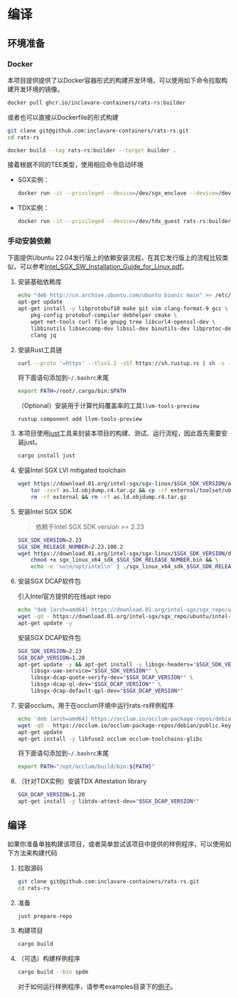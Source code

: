 
# 编译

## 环境准备

### Docker

本项目提供提供了以Docker容器形式的构建开发环境，可以使用如下命令拉取构建开发环境的镜像。

```sh
docker pull ghcr.io/inclavare-containers/rats-rs:builder
```

或者也可以直接以Dockerfile的形式构建

```sh
git clone git@github.com:inclavare-containers/rats-rs.git
cd rats-rs

docker build --tag rats-rs:builder --target builder .
```

接着根据不同的TEE类型，使用相应命令启动环境

- SGX实例：

    ```sh
    docker run -it --privileged --device=/dev/sgx_enclave --device=/dev/sgx_provision rats-rs:builder bash
    ```

- TDX实例：

    ```sh
    docker run -it --privileged --device=/dev/tdx_guest rats-rs:builder bash
    ```

### 手动安装依赖

下面提供Ubuntu 22.04发行版上的依赖安装流程，在其它发行版上的流程比较类似，可以参考[Intel_SGX_SW_Installation_Guide_for_Linux.pdf](https://download.01.org/intel-sgx/latest/dcap-latest/linux/docs/Intel_SGX_SW_Installation_Guide_for_Linux.pdf)。

1. 安装基础依赖库

    ```sh
    echo "deb http://cn.archive.ubuntu.com/ubuntu bionic main" >> /etc/apt/sources.list
    apt-get update
    apt-get install -y libprotobuf10 make git vim clang-format-9 gcc \
        pkg-config protobuf-compiler debhelper cmake \
        wget net-tools curl file gnupg tree libcurl4-openssl-dev \
        libbinutils libseccomp-dev libssl-dev binutils-dev libprotoc-dev \
        clang jq
    ```

2. 安装Rust工具链

    ```sh
    curl --proto '=https' --tlsv1.2 -sSf https://sh.rustup.rs | sh -s -- -y --no-modify-path
    ```
    将下面语句添加到`~/.bashrc`末尾
    ```sh
    export PATH=/root/.cargo/bin:$PATH
    ```

    （Optional）安装用于计算代码覆盖率的工具`llvm-tools-preview`
    ```
    rustup component add llvm-tools-preview
    ```

3. 本项目使用[just](https://github.com/casey/just/)工具来封装本项目的构建、测试、运行流程，因此首先需要安装just。

    ```sh
    cargo install just
    ```
4. 安装Intel SGX LVI mitigated toolchain

    ```sh
    wget https://download.01.org/intel-sgx/sgx-linux/$SGX_SDK_VERSION/as.ld.objdump.r4.tar.gz && \
        tar -zxvf as.ld.objdump.r4.tar.gz && cp -rf external/toolset/ubuntu20.04/* /usr/local/bin/ && \
        rm -rf external && rm -rf as.ld.objdump.r4.tar.gz
    ```

5. 安装Intel SGX SDK

    > 依赖于Intel SGX SDK version >= 2.23

    ```sh
    SGX_SDK_VERSION=2.23
    SGX_SDK_RELEASE_NUMBER=2.23.100.2
    wget https://download.01.org/intel-sgx/sgx-linux/$SGX_SDK_VERSION/distro/ubuntu20.04-server/sgx_linux_x64_sdk_$SGX_SDK_RELEASE_NUMBER.bin && \
        chmod +x sgx_linux_x64_sdk_$SGX_SDK_RELEASE_NUMBER.bin && \
        echo -e 'no\n/opt/intel\n' | ./sgx_linux_x64_sdk_$SGX_SDK_RELEASE_NUMBER.bin
    ```

6. 安装SGX DCAP软件包

    引入Intel官方提供的在线apt repo

    ```sh
    echo "deb [arch=amd64] https://download.01.org/intel-sgx/sgx_repo/ubuntu focal main" | tee /etc/apt/sources.list.d/intel-sgx.list && \
    wget -qO - https://download.01.org/intel-sgx/sgx_repo/ubuntu/intel-sgx-deb.key | apt-key add -
    apt-get update -y
    ```

    安装SGX DCAP软件包

    ```sh
    SGX_SDK_VERSION=2.23
    SGX_DCAP_VERSION=1.20
    apt-get update -y && apt-get install -y libsgx-headers="$SGX_SDK_VERSION*" \
        libsgx-uae-service="$SGX_SDK_VERSION*" \
        libsgx-dcap-quote-verify-dev="$SGX_DCAP_VERSION*" \
        libsgx-dcap-ql-dev="$SGX_DCAP_VERSION*" \
        libsgx-dcap-default-qpl-dev="$SGX_DCAP_VERSION*"
    ```


7. 安装occlum，用于在occlum环境中运行rats-rs样例程序

    ```sh
    echo 'deb [arch=amd64] https://occlum.io/occlum-package-repos/debian focal main' | tee /etc/apt/sources.list.d/occlum.list
    wget -qO - https://occlum.io/occlum-package-repos/debian/public.key | apt-key add -
    apt-get update
    apt-get install -y libfuse2 occlum occlum-toolchains-glibc
    ```

    将下面语句添加到`~/.bashrc`末尾

    ```sh
    export PATH="/opt/occlum/build/bin:${PATH}"
    ```

8. （针对TDX实例）安装TDX Attestation library
    ```sh
    SGX_DCAP_VERSION=1.20
    apt-get install -y libtdx-attest-dev="$SGX_DCAP_VERSION*"
    ```


## 编译

如果你准备单独构建该项目，或者简单尝试该项目中提供的样例程序，可以使用如下方法来构建代码

1. 拉取源码
    
    ```sh
    git clone git@github.com:inclavare-containers/rats-rs.git
    cd rats-rs
    ```

2. 准备

    ```sh
    just prepare-repo
    ```

3. 构建项目

    ```sh
    cargo build
    ```

4. （可选）构建样例程序

    ```sh
    cargo build --bin spdm
    ```

    对于如何运行样例程序，请参考examples目录下的[例子](/examples/spdm)。